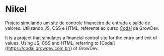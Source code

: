 # Nikel

Projeto simulando um site de controle financeiro de entrada e saíde de valores. Utilizando JS, CSS e HTML, referente ao curso [Codaí](https://codai.growdev.com.br/) da GrowDev.

It is a project that simulates a financial control site for the entry and exit of values. Using JS, CSS and HTML, referring to [Codaí]((https://codai.growdev.com.br/) of GrowDev.
